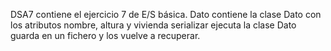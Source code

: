 DSA7 contiene el ejercicio 7 de E/S básica.
Dato contiene la clase Dato con los atributos nombre, altura y vivienda
serializar ejecuta la clase Dato guarda en un fichero y los vuelve a recuperar. 